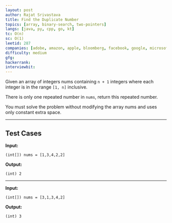 ```yaml
---
layout: post
author: Rajat Srivastava
title: Find the Duplicate Number
topics: [array, binary-search, two-pointers]
langs: [java, py, cpp, go, kt]
tc: O(n)
sc: O(1)
leetid: 287
companies: [adobe, amazon, apple, bloomberg, facebook, google, microsoft]
difficulty: medium
gfg: 
hackerrank: 
interviewbit: 
---
```


Given an array of integers nums containing `n + 1` integers where each integer is in the range `[1, n]` inclusive.

There is only one repeated number in `nums`, return this repeated number.

You must solve the problem without modifying the array nums and uses only constant extra space.

---

## Test Cases

**Input:** 
```
(int[]) nums = [1,3,4,2,2]
```

**Output:** 
```
(int) 2
```

---

**Input:**
```
(int[]) nums = [3,1,3,4,2]
```

**Output:**
```
(int) 3
```